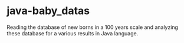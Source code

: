 # java-baby_datas

Reading the database of new borns in a 100 years scale and analyzing these database for a various results in Java language.
